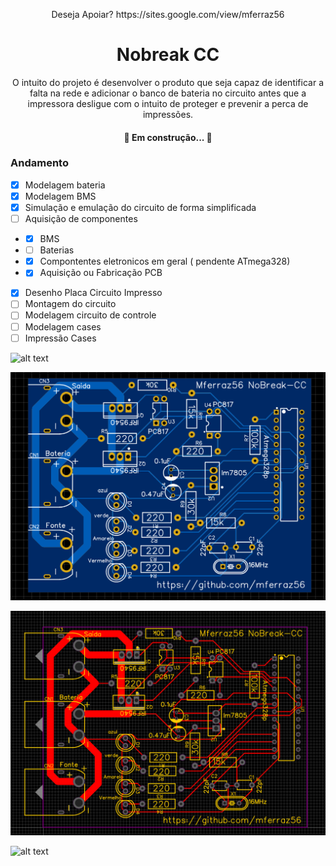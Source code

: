 <p align="center"> Deseja Apoiar? https://sites.google.com/view/mferraz56 </p>


<h1 align="center"> Nobreak CC </h1>



<p align="center"> O intuito do projeto é desenvolver o produto que seja capaz de identificar a falta na rede e adicionar o banco de bateria no circuito antes que a impressora desligue com o intuito de proteger e prevenir a perca de impressões. </p>

<h4 align="center"> 
	🚧 Em construção...  🚧
</h4>

### Andamento
- [x] Modelagem bateria
- [x] Modelagem BMS
- [x] Simulação e emulação do circuito de forma simplificada
- [ ] Aquisição de componentes 
- - [x] BMS
- - [ ] Baterias
- - [x] Compontentes eletronicos em geral ( pendente ATmega328)
- - [x] Aquisição ou Fabricação PCB
- [x] Desenho Placa Circuito Impresso
- [ ] Montagem do circuito 
- [ ] Modelagem circuito de controle
- [ ] Modelagem cases
- [ ] Impressão Cases

![alt text](https://github.com/mferraz56/Nobreak_CC_impressora_3D/blob/main/Modelagem/Imagens/vis%C3%A3o.gif)


![alt text](https://github.com/mferraz56/Nobreak_CC_impressora_3D/blob/main/PCB/imagem.PNG)


![alt text](https://github.com/mferraz56/Nobreak_CC_impressora_3D/blob/main/PCB/layout.PNG)

![alt text](https://github.com/mferraz56/Nobreak_CC_impressora_3D/blob/main/PCB/PCB.png)